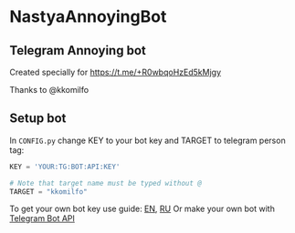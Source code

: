 # NastyaAnnoyingBot
## Telegram Annoying bot
Created specially for https://t.me/+R0wbqoHzEd5kMjgy

Thanks to @kkomilfo

## Setup bot
In `CONFIG.py` change KEY to your bot key and TARGET to telegram person tag:
```python
KEY = 'YOUR:TG:BOT:API:KEY'

# Note that target name must be typed without @
TARGET = "kkomilfo"
```

To get your own bot key use guide: [EN](https://core.telegram.org/bots), [RU](https://habr.com/ru/post/262247/)
Or make your own bot with [Telegram Bot API](https://core.telegram.org/bots/api)
